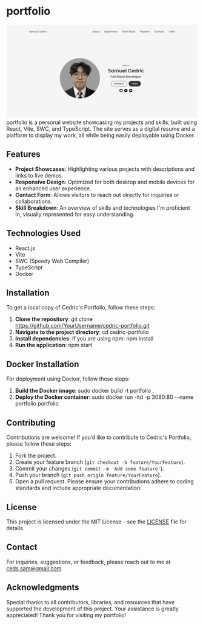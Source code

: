 # portfolio
![Preview](./src/assets/landing.png)
portfolio is a personal website showcasing my projects and skills, built using React, Vite, SWC, and TypeScript. The site serves as a digital resume and a platform to display my work, all while being easily deployable using Docker.

## Features
- **Project Showcases**: Highlighting various projects with descriptions and links to live demos.
- **Responsive Design**: Optimized for both desktop and mobile devices for an enhanced user experience.
- **Contact Form**: Allows visitors to reach out directly for inquiries or collaborations.
- **Skill Breakdown**: An overview of skills and technologies I'm proficient in, visually represented for easy understanding.

## Technologies Used
- React.js
- Vite
- SWC (Speedy Web Compiler)
- TypeScript
- Docker
## Installation
To get a local copy of Cedric's Portfolio, follow these steps:
1. **Clone the repository**:
git clone https://github.com/YourUsername/cedric-portfolio.git
2. **Navigate to the project directory**:
cd cedric-portfolio
3. **Install dependencies**:
If you are using npm:
npm install
4. **Run the application**:
npm start

## Docker Installation
For deployment using Docker, follow these steps:
1. **Build the Docker image**:
sudo docker build -t portfolio .
2. **Deploy the Docker container**:
sudo docker run -itd -p 3080:80 --name portfolio portfolio
## Contributing
Contributions are welcome! If you’d like to contribute to Cedric's Portfolio, please follow these steps:
1. Fork the project.
2. Create your feature branch (`git checkout -b feature/YourFeature`).
3. Commit your changes (`git commit -m 'Add some feature'`).
4. Push your branch (`git push origin feature/YourFeature`).
5. Open a pull request.
Please ensure your contributions adhere to coding standards and include appropriate documentation.

## License
This project is licensed under the MIT License - see the [LICENSE](https://choosealicense.com/licenses/mit/) file for details.

## Contact
For inquiries, suggestions, or feedback, please reach out to me at [ceds.sam@gmail.com](mailto:ceds.sam@gmail.com).

## Acknowledgments
Special thanks to all contributors, libraries, and resources that have supported the development of this project. Your assistance is greatly appreciated! Thank you for visiting my portfolio!

